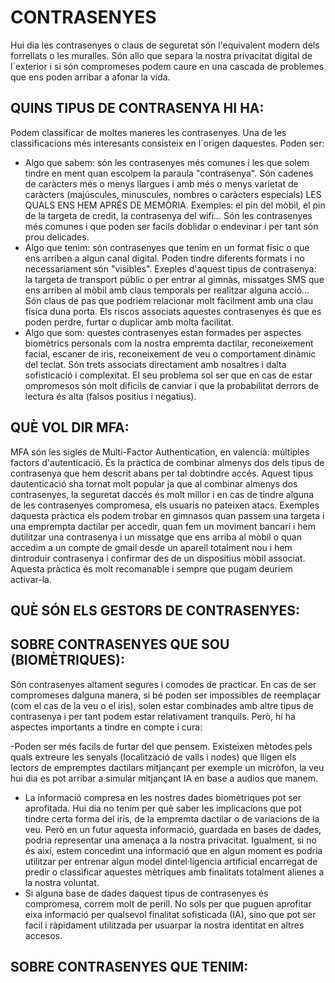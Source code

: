 # CONTRASENYES

Hui dia les contrasenyes o claus de seguretat són l'equivalent modern dels forrellats o les muralles. Són allo que separa la nostra privacitat digital de l`exterior i si són compromeses podem caure en una cascada de problemes que ens poden arribar a afonar la vida.

## QUINS TIPUS DE CONTRASENYA HI HA:

Podem classificar de moltes maneres les contrasenyes. Una de les classificacions més interesants consisteix en l´origen daquestes. Poden ser:

- Algo que sabem: són les contrasenyes més comunes i les que solem tindre en ment quan escolpem la paraula "contrasenya". Són cadenes de caràcters més o menys llargues i amb més o menys varietat de caràcters (majúscules, minuscules, nombres o caràcters especials) LES QUALS ENS HEM APRÉS DE MEMÒRIA. Exemples: el pin del mòbil, el pin de la targeta de credit, la contrasenya del wifi... Són les contrasenyes més comunes i que poden ser facils doblidar o endevinar i per tant són prou delicades.
- Algo que tenim: són contrasenyes que tenim en un format físic o que ens arriben a algun canal digital. Poden tindre diferents formats i no necessariament són "visibles". Exeples d'aquest tipus de contrasenya: la targeta de transport públic o per entrar al gimnàs, missatges SMS que ens arriben al mòbil amb claus temporals per realitzar alguna acció... Són claus de pas que podriem relacionar molt fàcilment amb una clau física duna porta. Els riscos associats aquestes contrasenyes és que es poden perdre, furtar o duplicar amb molta facilitat. 
- Algo que som: questes contrasenyes estan formades per aspectes biomètrics personals com la nostra empremta dactilar, reconeixement facial, escaner de iris, reconeixement de veu o comportament dinàmic del teclat. Són trets associats directament amb nosaltres i dalta sofisticació i complexitat. El seu problema sol ser que en cas de estar ompromesos són molt dificils de canviar i que la probabilitat derrors de lectura és alta (falsos positius i negatius).


## QUÈ VOL DIR MFA:

MFA són les sigles de Multi-Factor Authentication, en valencià: múltiples factors d'autenticació. És la pràctica de combinar almenys dos dels tipus de contrasenya que hem descrit abans per tal dobtindre accés. Aquest tipus dautenticació sha tornat molt popular ja que al combinar almenys dos contrasenyes, la seguretat daccés és molt millor i en cas de tindre alguna de les contrasenyes compromesa, els usuaris no pateixen atacs. Exemples daquesta pràctica els podem trobar en gimnasos quan passem una targeta i una emprempta dactilar per accedir, quan fem un moviment bancari i hem dutilitzar una contrasenya i un missatge que ens arriba al mòbil o quan accedim a un compte de gmail desde un aparell totalment nou i hem dintroduir contrasenya i confirmar des de un dispositius mòbil associat. Aquesta pràctica és molt recomanable i sempre que pugam deuriem activar-la. 

## QUÈ SÓN ELS GESTORS DE CONTRASENYES:



## SOBRE CONTRASENYES QUE SOU (BIOMÈTRIQUES):
Són contrasenyes altament segures i comodes de practicar. En cas de ser compromeses dalguna manera, si bé poden ser impossibles de reemplaçar (com el cas de la veu o el iris), solen estar combinades amb altre tipus de contrasenya i per tant podem estar relativament tranquils. Però, hi ha aspectes importants a tindre en compte i cura:

-Poden ser més facils de furtar del que pensem. Existeixen mètodes pels quals extreure les senyals (localització de valls i nodes) que lligen els lectors de empremptes dactilars mitjançant per exemple un micròfon, la veu hui dia es pot arribar a simular mitjançant IA en base a audios que manem.
- La informació compresa en les nostres dades biomètriques pot ser aprofitada. Hui dia no tenim per què saber les implicacions que pot tindre certa forma del iris, de la empremta dactilar o de variacions de la veu. Però en un futur aquesta informació, guardada en bases de dades, podria representar una amenaça a la nostra privacitat. Igualment, si no és així, estem concedint una informació que en algun moment es podria utilitzar per entrenar algun model dintel·ligencia artificial encarregat de predir o classificar aquestes mètriques amb finalitats totalment alienes a la nostra voluntat.
- Si alguna base de dades daquest tipus de contrasenyes és compromesa, correm molt de perill. No sols per que puguen aprofitar eixa informació per qualsevol finalitat sofisticada (IA), sino que pot ser facil i ràpidament utilitzada per usuarpar la nostra identitat en altres accesos.

## SOBRE CONTRASENYES QUE TENIM:
